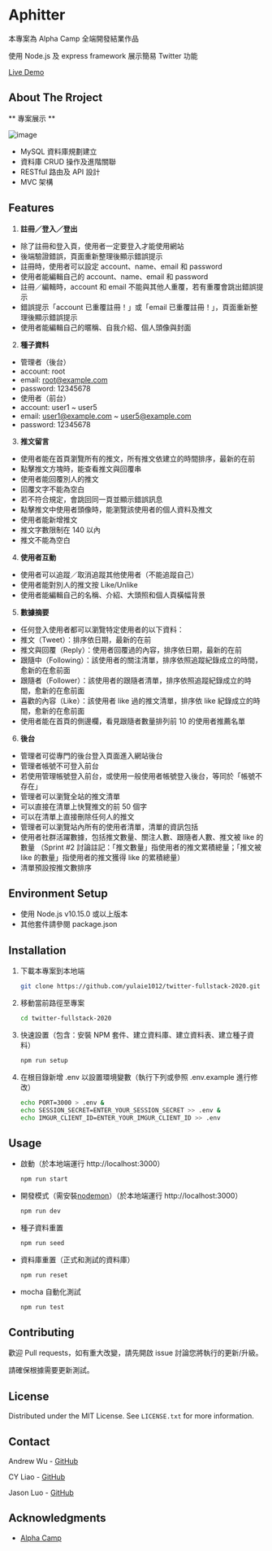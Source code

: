 # Aphitter

本專案為 Alpha Camp 全端開發結業作品

使用 Node.js 及 express framework 展示簡易 Twitter 功能

[Live Demo](https://frozen-dusk-97283.herokuapp.com/)

## About The Rroject

** 專案展示 **

![image](https://github.com/yulaie1012/twitter-fullstack-2020/blob/master/public/images/sample.gif)

* MySQL 資料庫規劃建立
* 資料庫 CRUD 操作及進階關聯 
* RESTful 路由及 API 設計
* MVC 架構

## Features

1. **註冊／登入／登出**
* 除了註冊和登入頁，使用者一定要登入才能使用網站
 * 後端驗證錯誤，頁面重新整理後顯示錯誤提示
* 註冊時，使用者可以設定 account、name、email 和 password
* 使用者能編輯自己的 account、name、email 和 password
* 註冊／編輯時，account 和 email 不能與其他人重覆，若有重覆會跳出錯誤提示
 * 錯誤提示「account 已重覆註冊！」或「email 已重覆註冊！」，頁面重新整理後顯示錯誤提示
* 使用者能編輯自己的暱稱、自我介紹、個人頭像與封面

2.  **種子資料**
* 管理者（後台）
 * account: root
 * email: root@example.com
 * password: 12345678
* 使用者（前台）
 * account: user1 ~ user5
 * email: user1@example.com ~ user5@example.com
 * password: 12345678

3. **推文留言**
* 使用者能在首頁瀏覽所有的推文，所有推文依建立的時間排序，最新的在前
* 點擊推文方塊時，能查看推文與回覆串
* 使用者能回覆別人的推文
 * 回覆文字不能為空白
 * 若不符合規定，會跳回同一頁並顯示錯誤訊息
* 點擊推文中使用者頭像時，能瀏覽該使用者的個人資料及推文
* 使用者能新增推文
 * 推文字數限制在 140 以內
 * 推文不能為空白

4. **使用者互動**
* 使用者可以追蹤／取消追蹤其他使用者（不能追蹤自己）
* 使用者能對別人的推文按 Like/Unlike
* 使用者能編輯自己的名稱、介紹、大頭照和個人頁橫幅背景

5. **數據摘要**
* 任何登入使用者都可以瀏覽特定使用者的以下資料：
 * 推文（Tweet）：排序依日期，最新的在前
 * 推文與回覆（Reply）：使用者回覆過的內容，排序依日期，最新的在前
 * 跟隨中（Following）：該使用者的關注清單，排序依照追蹤紀錄成立的時間，愈新的在愈前面
 * 跟隨者（Follower）：該使用者的跟隨者清單，排序依照追蹤紀錄成立的時間，愈新的在愈前面
 * 喜歡的內容（Like）：該使用者 like 過的推文清單，排序依 like 紀錄成立的時間，愈新的在愈前面
* 使用者能在首頁的側邊欄，看見跟隨者數量排列前 10 的使用者推薦名單

6. **後台**
* 管理者可從專門的後台登入頁面進入網站後台
 * 管理者帳號不可登入前台
 * 若使用管理帳號登入前台，或使用一般使用者帳號登入後台，等同於「帳號不存在」
* 管理者可以瀏覽全站的推文清單
 * 可以直接在清單上快覽推文的前 50 個字
 * 可以在清單上直接刪除任何人的推文
* 管理者可以瀏覽站內所有的使用者清單，清單的資訊包括
 * 使用者社群活躍數據，包括推文數量、關注人數、跟隨者人數、推文被 like 的數量 （Sprint #2 討論註記：「推文數量」指使用者的推文累積總量；「推文被 like 的數量」指使用者的推文獲得 like 的累積總量）
 * 清單預設按推文數排序

## Environment Setup

* 使用 Node.js v10.15.0 或以上版本
* 其他套件請參閱 package.json

## Installation

1. 下載本專案到本地端
   ```bash
   git clone https://github.com/yulaie1012/twitter-fullstack-2020.git
   ```

2. 移動當前路徑至專案
   ```bash
   cd twitter-fullstack-2020
   ```

3. 快速設置（包含：安裝 NPM 套件、建立資料庫、建立資料表、建立種子資料）
   ```bash
   npm run setup
   ```

4. 在根目錄新增 .env 以設置環境變數（執行下列或參照 .env.example 進行修改）
   ```bash
   echo PORT=3000 > .env &
   echo SESSION_SECRET=ENTER_YOUR_SESSION_SECRET >> .env &
   echo IMGUR_CLIENT_ID=ENTER_YOUR_IMGUR_CLIENT_ID >> .env
   ```

## Usage

* 啟動（於本地端運行 http://localhost:3000）
  ```bash
  npm run start
  ```

* 開發模式（需安裝[nodemon](https://www.npmjs.com/package/nodemon)）（於本地端運行 http://localhost:3000）
  ```bash
  npm run dev
  ```

* 種子資料重置
  ```bash
  npm run seed
  ```


* 資料庫重置（正式和測試的資料庫）
  ```bash
  npm run reset
  ```

* mocha 自動化測試
  ```bash
  npm run test
  ```

## Contributing

歡迎 Pull requests，如有重大改變，請先開啟 issue 討論您將執行的更新/升級。

請確保根據需要更新測試。

## License

Distributed under the MIT License. See `LICENSE.txt` for more information.

## Contact

Andrew Wu - [GitHub](https://github.com/andy2148deathedge)

CY Liao - [GitHub](https://github.com/liaochungyid)

Jason Luo - [GitHub](https://github.com/yulaie1012)

## Acknowledgments

* [Alpha Camp](https://tw.alphacamp.co/)